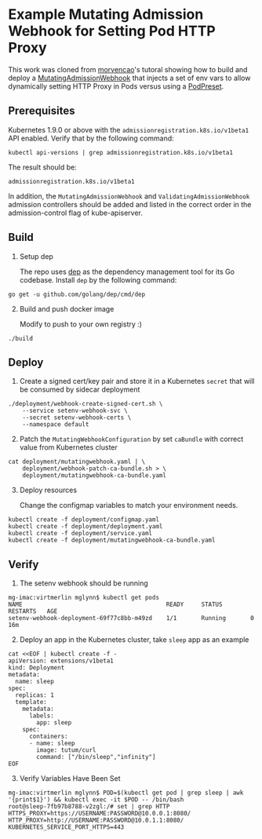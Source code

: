 # Example Mutating Admission Webhook for Setting Pod HTTP Proxy

This work was cloned from [morvencao](https://github.com/morvencao/kube-mutating-webhook-tutorial)'s tutoral showing how to build and deploy a [MutatingAdmissionWebhook](https://kubernetes.io/docs/admin/admission-controllers/#mutatingadmissionwebhook-beta-in-19) that injects a set of env vars to allow dynamically setting HTTP Proxy in Pods versus using a [PodPreset](https://kubernetes.io/docs/concepts/workloads/pods/podpreset/).

## Prerequisites

Kubernetes 1.9.0 or above with the `admissionregistration.k8s.io/v1beta1` API enabled. Verify that by the following command:
```
kubectl api-versions | grep admissionregistration.k8s.io/v1beta1
```
The result should be:
```
admissionregistration.k8s.io/v1beta1
```

In addition, the `MutatingAdmissionWebhook` and `ValidatingAdmissionWebhook` admission controllers should be added and listed in the correct order in the admission-control flag of kube-apiserver.

## Build

1. Setup dep

   The repo uses [dep](https://github.com/golang/dep) as the dependency management tool for its Go codebase. Install `dep` by the following command:

```
go get -u github.com/golang/dep/cmd/dep
```

2. Build and push docker image

   Modify to push to your own registry :)

```
./build
```

## Deploy

1. Create a signed cert/key pair and store it in a Kubernetes `secret` that will be consumed by sidecar deployment

```
./deployment/webhook-create-signed-cert.sh \
    --service setenv-webhook-svc \
    --secret setenv-webhook-certs \
    --namespace default
```

2. Patch the `MutatingWebhookConfiguration` by set `caBundle` with correct value from Kubernetes cluster

```
cat deployment/mutatingwebhook.yaml | \
    deployment/webhook-patch-ca-bundle.sh > \
    deployment/mutatingwebhook-ca-bundle.yaml
```

3. Deploy resources

     Change the configmap variables to match your environment needs.

```
kubectl create -f deployment/configmap.yaml
kubectl create -f deployment/deployment.yaml
kubectl create -f deployment/service.yaml
kubectl create -f deployment/mutatingwebhook-ca-bundle.yaml
```

## Verify

1. The setenv webhook should be running

```
mg-imac:virtmerlin mglynn$ kubectl get pods
NAME                                         READY     STATUS        RESTARTS   AGE
setenv-webhook-deployment-69f77c8bb-m49zd    1/1       Running       0          16m
```

2. Deploy an app in the Kubernetes cluster, take `sleep` app as an example

```
cat <<EOF | kubectl create -f -
apiVersion: extensions/v1beta1
kind: Deployment
metadata:
  name: sleep
spec:
  replicas: 1
  template:
    metadata:
      labels:
        app: sleep
    spec:
      containers:
      - name: sleep
        image: tutum/curl
        command: ["/bin/sleep","infinity"]
EOF
```

3. Verify Variables Have Been Set

```
mg-imac:virtmerlin mglynn$ POD=$(kubectl get pod | grep sleep | awk '{print$1}') && kubectl exec -it $POD -- /bin/bash
root@sleep-7fb97b8788-v2zgl:/# set | grep HTTP
HTTPS_PROXY=https://USERNAME:PASSWORD@10.0.0.1:8080/
HTTP_PROXY=http://USERNAME:PASSWORD@10.0.1.1:8080/
KUBERNETES_SERVICE_PORT_HTTPS=443
```
